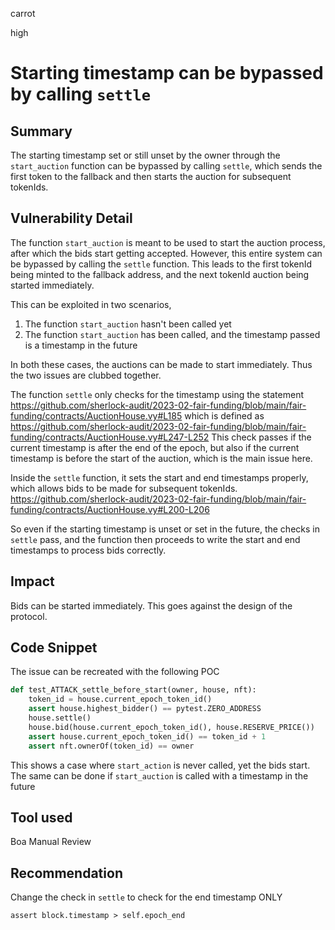 carrot

high

# Starting timestamp can be bypassed by calling `settle`

## Summary
The starting timestamp set or still unset by the owner through the `start_auction` function can be bypassed by calling `settle`, which sends the first token to the fallback and then starts the auction for subsequent tokenIds.
## Vulnerability Detail
The function `start_auction` is meant to be used to start the auction process, after which the bids start getting accepted. However, this entire system can be bypassed by calling the `settle` function. This leads to the first tokenId being minted to the fallback address, and the next tokenId auction being started immediately.

This can be exploited in two scenarios,
1. The function `start_auction` hasn't been called yet
2. The function `start_auction` has been called, and the timestamp passed is a timestamp in the future

In both these cases, the auctions can be made to start immediately. Thus the two issues are clubbed together.

The function `settle` only checks for the timestamp using the statement
https://github.com/sherlock-audit/2023-02-fair-funding/blob/main/fair-funding/contracts/AuctionHouse.vy#L185
which is defined as
https://github.com/sherlock-audit/2023-02-fair-funding/blob/main/fair-funding/contracts/AuctionHouse.vy#L247-L252
This check passes if the current timestamp is after the end of the epoch, but also if the current timestamp is before the start of the auction, which is the main issue here.

Inside the `settle` function, it sets the start and end timestamps properly, which allows bids to be made for subsequent tokenIds.
https://github.com/sherlock-audit/2023-02-fair-funding/blob/main/fair-funding/contracts/AuctionHouse.vy#L200-L206

So even if the starting timestamp is unset or set in the future, the checks in `settle` pass, and the function then proceeds to write the start and end timestamps to process bids correctly. 
## Impact
Bids can be started immediately. This goes against the design of the protocol.
## Code Snippet
The issue can be recreated with the following POC
```python
def test_ATTACK_settle_before_start(owner, house, nft):
    token_id = house.current_epoch_token_id()
    assert house.highest_bidder() == pytest.ZERO_ADDRESS
    house.settle()
    house.bid(house.current_epoch_token_id(), house.RESERVE_PRICE())
    assert house.current_epoch_token_id() == token_id + 1
    assert nft.ownerOf(token_id) == owner
```
This shows a case where `start_action` is never called, yet the bids start. The same can be done if `start_auction` is called with a timestamp in the future
## Tool used
Boa
Manual Review

## Recommendation
Change the check in `settle` to check for the end timestamp ONLY
```vyper
assert block.timestamp > self.epoch_end
```